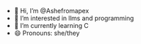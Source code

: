 - 👋 Hi, I’m @Ashefromapex
- 👀 I’m interested in llms and programming
- 🌱 I’m currently learning C
- 😄 Pronouns: she/they

<!---
Ashefromapex/Ashefromapex is a ✨ special ✨ repository because its `README.md` (this file) appears on your GitHub profile.
You can click the Preview link to take a look at your changes.
--->
